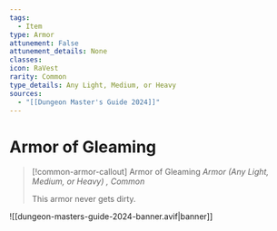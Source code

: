 ```yaml
---
tags:
  - Item
type: Armor
attunement: False
attunement_details: None
classes:
icon: RaVest
rarity: Common
type_details: Any Light, Medium, or Heavy
sources: 
  - "[[Dungeon Master's Guide 2024]]"
---
```

# Armor of Gleaming
>[!common-armor-callout] Armor of Gleaming
>_Armor (Any Light, Medium, or Heavy) , Common_
>
>This armor never gets dirty.
>


![[dungeon-masters-guide-2024-banner.avif|banner]]